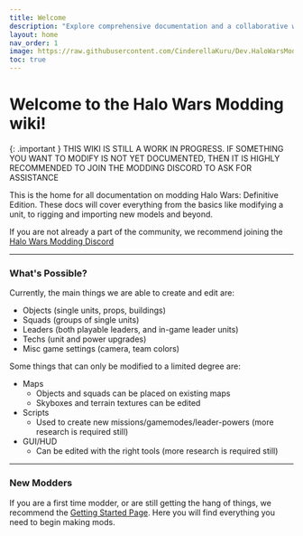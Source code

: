 ```yaml
---
title: Welcome
description: "Explore comprehensive documentation and a collaborative wiki for modding Halo Wars: Definitive Edition. Dive into guides, tools, and resources to learn more about the in-depth of the game!"
layout: home
nav_order: 1
image: https://raw.githubusercontent.com/CinderellaKuru/Dev.HaloWarsModding/master/resources/images/metadata/header.png
toc: true
---
```


# Welcome to the Halo Wars Modding wiki!

{: .important }
THIS WIKI IS STILL A WORK IN PROGRESS. IF SOMETHING YOU WANT TO MODIFY IS NOT YET DOCUMENTED, THEN IT IS HIGHLY RECOMMENDED TO JOIN THE MODDING DISCORD TO ASK FOR ASSISTANCE

This is the home for all documentation on modding Halo Wars: Definitive Edition.
These docs will cover everything from the basics like modifying a unit, to rigging and importing new models and beyond.

If you are not already a part of the community, we recommend joining the [Halo Wars Modding Discord](https://discord.gg/GuvUCgqz8d)

***

### What's Possible?

Currently, the main things we are able to create and edit are:
* Objects (single units, props, buildings)
* Squads (groups of single units)
* Leaders (both playable leaders, and in-game leader units)
* Techs (unit and power upgrades)
* Misc game settings (camera, team colors)

Some things that can only be modified to a limited degree are:
* Maps
  * Objects and squads can be placed on existing maps
  * Skyboxes and terrain textures can be edited
* Scripts
  * Used to create new missions/gamemodes/leader-powers (more research is required still)
* GUI/HUD
  * Can be edited with the right tools (more research is required still)

***

### New Modders
If you are a first time modder, or are still getting the hang of things, we recommend the [Getting Started Page](/guides/000getting_started). Here you will find everything you need to begin making mods.